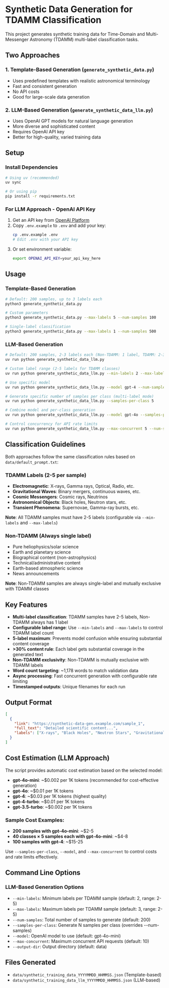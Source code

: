 # Synthetic Data Generation for TDAMM Classification

This project generates synthetic training data for Time-Domain and Multi-Messenger Astronomy (TDAMM) multi-label classification tasks.

## Two Approaches

### 1. Template-Based Generation (`generate_synthetic_data.py`)
- Uses predefined templates with realistic astronomical terminology
- Fast and consistent generation
- No API costs
- Good for large-scale data generation

### 2. LLM-Based Generation (`generate_synthetic_data_llm.py`)
- Uses OpenAI GPT models for natural language generation
- More diverse and sophisticated content
- Requires OpenAI API key
- Better for high-quality, varied training data

## Setup

### Install Dependencies
```bash
# Using uv (recommended)
uv sync

# Or using pip
pip install -r requirements.txt
```

### For LLM Approach - OpenAI API Key
1. Get an API key from [OpenAI Platform](https://platform.openai.com/api-keys)
2. Copy `.env.example` to `.env` and add your key:
   ```bash
   cp .env.example .env
   # Edit .env with your API key
   ```
3. Or set environment variable:
   ```bash
   export OPENAI_API_KEY=your_api_key_here
   ```

## Usage

### Template-Based Generation
```bash
# Default: 200 samples, up to 3 labels each
python3 generate_synthetic_data.py

# Custom parameters
python3 generate_synthetic_data.py --max-labels 5 --num-samples 100

# Single-label classification
python3 generate_synthetic_data.py --max-labels 1 --num-samples 500
```

### LLM-Based Generation
```bash
# Default: 200 samples, 2-3 labels each (Non-TDAMM: 1 label, TDAMM: 2-3 labels)
uv run python generate_synthetic_data_llm.py

# Custom label range (2-5 labels for TDAMM classes)
uv run python generate_synthetic_data_llm.py --min-labels 2 --max-labels 5 --num-samples 50

# Use specific model
uv run python generate_synthetic_data_llm.py --model gpt-4 --num-samples 100

# Generate specific number of samples per class (multi-label mode)
uv run python generate_synthetic_data_llm.py --samples-per-class 5

# Combine model and per-class generation
uv run python generate_synthetic_data_llm.py --model gpt-4o --samples-per-class 10 --min-labels 3 --max-labels 4

# Control concurrency for API rate limits
uv run python generate_synthetic_data_llm.py --max-concurrent 5 --num-samples 100
```

## Classification Guidelines

Both approaches follow the same classification rules based on `data/default_prompt.txt`:

### TDAMM Labels (2-5 per sample)
- **Electromagnetic**: X-rays, Gamma rays, Optical, Radio, etc.
- **Gravitational Waves**: Binary mergers, continuous waves, etc.
- **Cosmic Messengers**: Cosmic rays, Neutrinos
- **Astronomical Objects**: Black holes, Neutron stars, etc.
- **Transient Phenomena**: Supernovae, Gamma-ray bursts, etc.

**Note**: All TDAMM samples must have 2-5 labels (configurable via `--min-labels` and `--max-labels`)

### Non-TDAMM (Always single label)
- Pure heliophysics/solar science
- Earth and planetary science
- Biographical content (non-astrophysics)
- Technical/administrative content
- Earth-based atmospheric science
- News announcements

**Note**: Non-TDAMM samples are always single-label and mutually exclusive with TDAMM classes

## Key Features

- **Multi-label classification**: TDAMM samples have 2-5 labels, Non-TDAMM always has 1 label
- **Configurable label range**: Use `--min-labels` and `--max-labels` to control TDAMM label count
- **5-label maximum**: Prevents model confusion while ensuring substantial content coverage
- **>30% content rule**: Each label gets substantial coverage in the generated text
- **Non-TDAMM exclusivity**: Non-TDAMM is mutually exclusive with TDAMM labels
- **Word count targeting**: ~1,178 words to match validation data
- **Async processing**: Fast concurrent generation with configurable rate limiting
- **Timestamped outputs**: Unique filenames for each run

## Output Format

```json
[
  {
    "link": "https://synthetic-data-gen.example.com/sample_1",
    "full_text": "Detailed scientific content...",
    "labels": ["X-rays", "Black Holes", "Neutron Stars", "Gravitational Waves"]
  }
]
```

## Cost Estimation (LLM Approach)

The script provides automatic cost estimation based on the selected model:

- **gpt-4o-mini**: ~$0.002 per 1K tokens (recommended for cost-effective generation)
- **gpt-4o**: ~$0.01 per 1K tokens  
- **gpt-4**: ~$0.03 per 1K tokens (highest quality)
- **gpt-4-turbo**: ~$0.01 per 1K tokens
- **gpt-3.5-turbo**: ~$0.002 per 1K tokens

### Sample Cost Examples:
- **200 samples with gpt-4o-mini**: ~$2-5
- **40 classes × 5 samples each with gpt-4o-mini**: ~$4-8
- **100 samples with gpt-4**: ~$15-25

Use `--samples-per-class`, `--model`, and `--max-concurrent` to control costs and rate limits effectively.

## Command Line Options

### LLM-Based Generation Options
- `--min-labels`: Minimum labels per TDAMM sample (default: 2, range: 2-5)
- `--max-labels`: Maximum labels per TDAMM sample (default: 3, range: 2-5)  
- `--num-samples`: Total number of samples to generate (default: 200)
- `--samples-per-class`: Generate N samples per class (overrides --num-samples)
- `--model`: OpenAI model to use (default: gpt-4o-mini)
- `--max-concurrent`: Maximum concurrent API requests (default: 10)
- `--output-dir`: Output directory (default: data)

## Files Generated

- `data/synthetic_training_data_YYYYMMDD_HHMMSS.json` (Template-based)
- `data/synthetic_training_data_llm_YYYYMMDD_HHMMSS.json` (LLM-based)